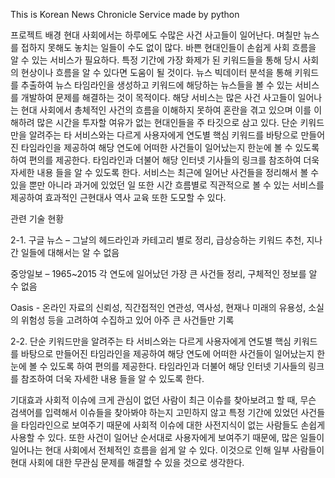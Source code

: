 This is Korean News Chronicle Service made by python

프로젝트 배경 현대 사회에서는 하루에도 수많은 사건 사고들이 일어난다. 며칠만 뉴스를 접하지 못해도 놓치는 일들이 수도 없이 많다. 바쁜 현대인들이 손쉽게 사회 흐름을 알 수 있는 서비스가 필요하다. 특정 기간에 가장 화제가 된 키워드들을 통해 당시 사회의 현상이나 흐름을 알 수 있다면 도움이 될 것이다. 뉴스 빅데이터 분석을 통해 키워드를 추출하여 뉴스 타임라인을 생성하고 키워드에 해당하는 뉴스들을 볼 수 있는 서비스를 개발하여 문제를 해결하는 것이 목적이다. 해당 서비스는 많은 사건 사고들이 일어나는 현대 사회에서 총체적인 사건의 흐름을 이해하지 못하여 혼란을 겪고 있으며 이를 이해하려 많은 시간을 투자할 여유가 없는 현대인들을 주 타깃으로 삼고 있다. 단순 키워드만을 알려주는 타 서비스와는 다르게 사용자에게 연도별 핵심 키워드를 바탕으로 만들어진 타임라인을 제공하여 해당 연도에 어떠한 사건들이 일어났는지 한눈에 볼 수 있도록 하여 편의를 제공한다. 타임라인과 더불어 해당 인터넷 기사들의 링크를 참조하여 더욱 자세한 내용 들을 알 수 있도록 한다. 서비스는 최근에 일어난 사건들을 정리해서 볼 수 있을 뿐만 아니라 과거에 있었던 일 또한 시간 흐름별로 직관적으로 볼 수 있는 서비스를 제공하여 효과적인 근현대사 역사 교육 또한 도모할 수 있다.

관련 기술 현황

2-1. 구글 뉴스 – 그날의 헤드라인과 카테고리 별로 정리, 급상승하는 키워드 추천, 지나간 일들에 대해서는 알 수 없음

중앙일보 – 1965~2015 각 연도에 일어났던 가장 큰 사건들 정리, 구체적인 정보를 알 수 없음

Oasis - 온라인 자료의 신뢰성, 직간접적인 연관성, 역사성, 현재나 미래의 유용성, 소실의 위험성 등을 고려하여 수집하고 있어 아주 큰 사건들만 기록

2-2. 단순 키워드만을 알려주는 타 서비스와는 다르게 사용자에게 연도별 핵심 키워드를 바탕으로 만들어진 타임라인을 제공하여 해당 연도에 어떠한 사건들이 일어났는지 한눈에 볼 수 있도록 하여 편의를 제공한다. 타임라인과 더불어 해당 인터넷 기사들의 링크를 참조하여 더욱 자세한 내용 들을 알 수 있도록 한다.

기대효과 사회적 이슈에 크게 관심이 없던 사람이 최근 이슈를 찾아보려고 할 때, 무슨 검색어를 입력해서 이슈들을 찾아봐야 하는지 고민하지 않고 특정 기간에 있었던 사건들을 타임라인으로 보여주기 때문에 사회적 이슈에 대한 사전지식이 없는 사람들도 손쉽게 사용할 수 있다. 또한 사건이 일어난 순서대로 사용자에게 보여주기 때문에, 많은 일들이 일어나는 현대 사회에서 전체적인 흐름을 쉽게 알 수 있다. 이것으로 인해 일부 사람들이 현대 사회에 대한 무관심 문제를 해결할 수 있을 것으로 생각한다.

